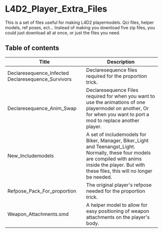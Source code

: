 # L4D2_Player_Extra_Files
 This is a set of files useful for making L4D2 playermodels. Qci files, helper models, ref poses, ect...
 Instead of making you download five zip files, you could just download all at once, or just the files you need.
 
 
## Table of contents 
| Title										| Description |
|-|-|
| Declaresequence_Infected Declaresequence_Survivors | Declaresequence files required for the proportion trick. |
| Declaresequence_Anim_Swap | Declaresequence Files required for when you want to use the animations of one playermodel on another, Or for when you want to port a mod to replace another player.	|
| New_Includemodels | A set of includemodels for Biker, Manager, Biker_Light and Teenangst_Light. <br>Normally, these four models are compiled with anims inside the player. But with these files, this will no longer be needed. |
| Refpose_Pack_For_proportion | The original player's refpose needed for the proportion trick. |
| Weapon_Attachments.smd | A helper model to allow for easy positioning of weapon attachments on the player's body. |

